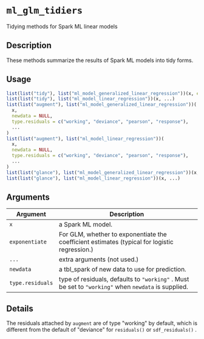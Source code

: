 # `ml_glm_tidiers`

Tidying methods for Spark ML linear models


## Description

These methods summarize the results of Spark ML models into tidy forms.


## Usage

```r
list(list("tidy"), list("ml_model_generalized_linear_regression"))(x, exponentiate = FALSE, ...)
list(list("tidy"), list("ml_model_linear_regression"))(x, ...)
list(list("augment"), list("ml_model_generalized_linear_regression"))(
  x,
  newdata = NULL,
  type.residuals = c("working", "deviance", "pearson", "response"),
  ...
)
list(list("augment"), list("ml_model_linear_regression"))(
  x,
  newdata = NULL,
  type.residuals = c("working", "deviance", "pearson", "response"),
  ...
)
list(list("glance"), list("ml_model_generalized_linear_regression"))(x, ...)
list(list("glance"), list("ml_model_linear_regression"))(x, ...)
```


## Arguments

Argument      |Description
------------- |----------------
`x`     |     a Spark ML model.
`exponentiate`     |     For GLM, whether to exponentiate the coefficient estimates (typical for logistic regression.)
`...`     |     extra arguments (not used.)
`newdata`     |     a tbl_spark of new data to use for prediction.
`type.residuals`     |     type of residuals, defaults to `"working"` . Must be set to `"working"` when `newdata` is supplied.


## Details

The residuals attached by `augment` are of type "working" by default,
 which is different from the default of "deviance" for `residuals()` or `sdf_residuals()` .


